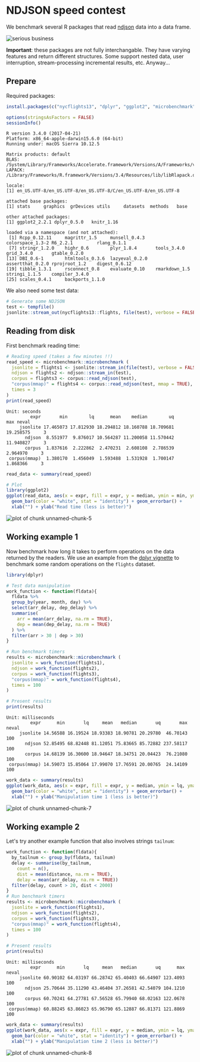 # NDJSON speed contest

We benchmark several R packages that read [ndjson](http://ndjson.org/) data into a data frame. 



![serious business](https://pbs.twimg.com/media/CO23eoaWgAAgUmv.jpg)

__Important__: these packages are not fully interchangable. They have varying features and return different structures. Some support nested data, user interruption, stream-processing incremental results, etc. Anyway...

## Prepare

Required packages:


```r
install.packages(c("nycflights13", "dplyr", "ggplot2", "microbenchmark", "jsonlite", "ndjson", "corpus"))
```


```r
options(stringsAsFactors = FALSE)
sessionInfo()
```

```
R version 3.4.0 (2017-04-21)
Platform: x86_64-apple-darwin15.6.0 (64-bit)
Running under: macOS Sierra 10.12.5

Matrix products: default
BLAS: /System/Library/Frameworks/Accelerate.framework/Versions/A/Frameworks/vecLib.framework/Versions/A/libBLAS.dylib
LAPACK: /Library/Frameworks/R.framework/Versions/3.4/Resources/lib/libRlapack.dylib

locale:
[1] en_US.UTF-8/en_US.UTF-8/en_US.UTF-8/C/en_US.UTF-8/en_US.UTF-8

attached base packages:
[1] stats     graphics  grDevices utils     datasets  methods   base     

other attached packages:
[1] ggplot2_2.2.1 dplyr_0.5.0   knitr_1.16   

loaded via a namespace (and not attached):
 [1] Rcpp_0.12.11     magrittr_1.5     munsell_0.4.3    colorspace_1.3-2 R6_2.2.1         rlang_0.1.1     
 [7] stringr_1.2.0    highr_0.6        plyr_1.8.4       tools_3.4.0      grid_3.4.0       gtable_0.2.0    
[13] DBI_0.6-1        htmltools_0.3.6  lazyeval_0.2.0   assertthat_0.2.0 rprojroot_1.2    digest_0.6.12   
[19] tibble_1.3.1     rsconnect_0.8    evaluate_0.10    rmarkdown_1.5    stringi_1.1.5    compiler_3.4.0  
[25] scales_0.4.1     backports_1.1.0 
```

We also need some test data:


```r
# Generate some NDJSON
test <- tempfile()
jsonlite::stream_out(nycflights13::flights, file(test), verbose = FALSE)
```

## Reading from disk

First benchmark reading time:


```r
# Reading speed (takes a few minutes !!)
read_speed <- microbenchmark::microbenchmark (
  jsonlite = flights1 <- jsonlite::stream_in(file(test), verbose = FALSE),
  ndjson = flights2 <- ndjson::stream_in(test),
  corpus = flights3 <- corpus::read_ndjson(test),
  "corpus(mmap)" = flights4 <- corpus::read_ndjson(test, mmap = TRUE),
  times = 3
)
print(read_speed)
```

```
Unit: seconds
         expr       min        lq      mean    median        uq       max neval
     jsonlite 17.465073 17.812930 18.294812 18.160788 18.709681 19.258575     3
       ndjson  8.551977  9.876017 10.564287 11.200058 11.570442 11.940827     3
       corpus  1.837616  2.222862  2.470231  2.608108  2.786539  2.964970     3
 corpus(mmap)  1.380170  1.456049  1.593488  1.531928  1.700147  1.868366     3
```

```r
read_data <- summary(read_speed)

# Plot
library(ggplot2)
ggplot(read_data, aes(x = expr, fill = expr, y = median, ymin = min, ymax = max)) + 
  geom_bar(color = "white", stat = "identity") + geom_errorbar() +
  xlab("") + ylab("Read time (less is better)")
```

![plot of chunk unnamed-chunk-5](figure/unnamed-chunk-5-1.png)

## Working example 1

Now benchmark how long it takes to perform operations on the data returned by the readers. 
We use an example from the [dplyr vignette](https://cran.rstudio.com/web/packages/dplyr/vignettes/introduction.html) to benchmark some random operations on the `flights` dataset.


```r
library(dplyr)
```


```r
# Test data manipulation
work_function <- function(fldata){
  fldata %>%
  group_by(year, month, day) %>%
  select(arr_delay, dep_delay) %>%
  summarise(
    arr = mean(arr_delay, na.rm = TRUE),
    dep = mean(dep_delay, na.rm = TRUE)
  ) %>%
  filter(arr > 30 | dep > 30)
}

# Run benchmark timers
results <- microbenchmark::microbenchmark (
  jsonlite = work_function(flights1),
  ndjson = work_function(flights2),
  corpus = work_function(flights3),
  "corpus(mmap)" = work_function(flights4),
  times = 100
)

# Present results
print(results)
```

```
Unit: milliseconds
         expr      min       lq     mean   median       uq       max neval
     jsonlite 14.56588 16.19524 18.93383 18.90781 20.29780  46.70143   100
       ndjson 52.85495 68.82448 81.12051 75.83665 85.72882 237.58117   100
       corpus 14.68139 16.30600 18.94647 18.34751 20.04423  76.21080   100
 corpus(mmap) 14.59073 15.85064 17.99070 17.76591 20.00765  24.14109   100
```

```r
work_data <- summary(results)
ggplot(work_data, aes(x = expr, fill = expr, y = median, ymin = lq, ymax = uq)) + 
  geom_bar(color = "white", stat = "identity") + geom_errorbar() +
  xlab("") + ylab("Manipulation time 1 (less is better)")
```

![plot of chunk unnamed-chunk-7](figure/unnamed-chunk-7-1.png)

## Working example 2

Let's try another example function that also involves strings `tailnum`:


```r
work_function <- function(fldata){
  by_tailnum <- group_by(fldata, tailnum)
  delay <- summarise(by_tailnum,
    count = n(),
    dist = mean(distance, na.rm = TRUE),
    delay = mean(arr_delay, na.rm = TRUE))
  filter(delay, count > 20, dist < 2000)  
}
# Run benchmark timers
results <- microbenchmark::microbenchmark (
  jsonlite = work_function(flights1),
  ndjson = work_function(flights2),
  corpus = work_function(flights3),
  "corpus(mmap)" = work_function(flights4),
  times = 100
)

# Present results
print(results)
```

```
Unit: milliseconds
         expr      min       lq     mean   median       uq      max neval
     jsonlite 60.90102 64.03197 66.28742 65.40403 66.64907 123.4093   100
       ndjson 25.70644 35.11290 43.46404 37.26581 42.54079 104.1210   100
       corpus 60.70241 64.27781 67.56528 65.79940 68.02163 122.0678   100
 corpus(mmap) 60.88245 63.86023 65.96790 65.12887 66.81371 121.8869   100
```

```r
work_data <- summary(results)
ggplot(work_data, aes(x = expr, fill = expr, y = median, ymin = lq, ymax = uq)) + 
  geom_bar(color = "white", stat = "identity") + geom_errorbar() +
  xlab("") + ylab("Manipulation time 2 (less is better)")
```

![plot of chunk unnamed-chunk-8](figure/unnamed-chunk-8-1.png)
